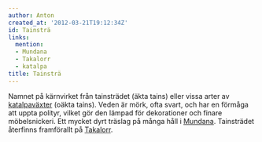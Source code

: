 ```yaml
---
author: Anton
created_at: '2012-03-21T19:12:34Z'
id: Tainsträ
links:
  mention:
  - Mundana
  - Takalorr
  - katalpa
title: Tainsträ
---
```


Namnet på kärnvirket från tainsträdet (äkta tains) eller vissa arter av [katalpaväxter] (oäkta
tains). Veden är mörk, ofta svart, och har en förmåga att uppta polityr, vilket gör den lämpad för
dekorationer och finare möbelsnickeri. Ett mycket dyrt träslag på många håll i [Mundana].
Tainsträdet återfinns framförallt på [Takalorr].

  [katalpaväxter]: katalpa
  [Mundana]: Mundana
  [Takalorr]: Takalorr
